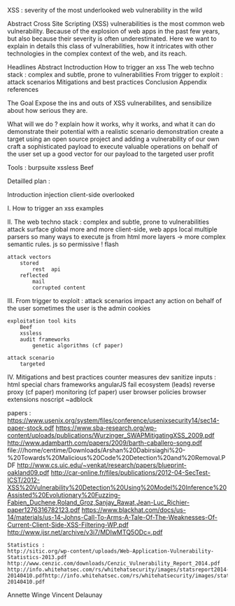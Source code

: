 XSS : severity of the most underlooked web vulnerability in the wild

Abstract
    Cross Site Scripting (XSS) vulnerabilities is the most common web vulnerability. Because of the explosion of web apps in the past few years, but also because their severity is often underestimated.
    Here we want to explain in details this class of vulnerabilities, how it intricates with other technologies in the complex context of the web, and its reach.

Headlines
    Abstract
    Inctroduction 
    How to trigger an xss
    The web techno stack : complex and subtle, prone to vulnerabilities
    From trigger to exploit : attack scenarios
    Mitigations and best practices
    Conclusion 
    Appendix
    references

The Goal
    Expose the ins and outs of XSS vulnerabilites, and sensibilize about how serious they are.

What will we do ?
    explain how it works, why it works, and what it can do
    demonstrate their potential with a realistic scenario demonstration 
      create a target using an open source project and adding a vulnerability of our own
       craft a sophisticated payload to execute valuable operations on behalf of the user
       set up a good vector for our payload to the targeted user
       profit

Tools :
    burpsuite
    xssless
    Beef

Detailled plan :

Introduction
    injection
    client-side
    overlooked
        
I. How to trigger an xss
    examples

II. The web techno stack : complex and subtle, prone to vulnerabilities
    attack surface
        global
            more and more client-side, web apps
        local
            multiple parsers
                so many ways to execute js from html
                more layers -> more complex semantic rules.
            js
                so permissive !
            flash

    attack vectors
        stored
            rest  api
        reflected
            mail
            corrupted content

III. From trigger to exploit : attack scenarios
    impact
        any action on behalf of the user
        sometimes the user is the admin
        cookies

    exploitation tool kits
        Beef
        xssless
        audit frameworks
            genetic algorithms (cf paper)

    attack scenario
        targeted

IV. Mitigations and best practices
    counter measures
        dev
            sanitize inputs : html special chars
            frameworks
                angularJS fail
        ecosystem (leads)
            reverse proxy (cf paper)
            monitoring (cf paper)
        user
            browser policies
            browser extensions
                noscript
                ~adblock

papers :
    https://www.usenix.org/system/files/conference/usenixsecurity14/sec14-paper-stock.pdf
    https://www.sba-research.org/wp-content/uploads/publications/Wurzinger_SWAPMitigatingXSS_2009.pdf
    http://www.adambarth.com/papers/2009/barth-caballero-song.pdf
    file:///home/centime/Downloads/Arshan%20Dabirsiaghi%20-%20Towards%20Malicious%20Code%20Detection%20and%20Removal.PDF
    http://www.cs.uic.edu/~venkat/research/papers/blueprint-oakland09.pdf
    http://car-online.fr/files/publications/2012-04-SecTest-ICST/2012-XSS%20Vulnerability%20Detection%20Using%20Model%20Inference%20Assisted%20Evolutionary%20Fuzzing-Fabien_Duchene,Roland_Groz,Sanjay_Rawat,Jean-Luc_Richier-paper1276316782123.pdf
    https://www.blackhat.com/docs/us-14/materials/us-14-Johns-Call-To-Arms-A-Tale-Of-The-Weaknesses-Of-Current-Client-Side-XSS-Filtering-WP.pdf
    http://www.ijsr.net/archive/v3i7/MDIwMTQ5ODc=.pdf

    Statistics :
    http://sitic.org/wp-content/uploads/Web-Application-Vulnerability-Statistics-2013.pdf
    http://www.cenzic.com/downloads/Cenzic_Vulnerability_Report_2014.pdf
    http://info.whitehatsec.com/rs/whitehatsecurity/images/statsreport2014-20140410.pdfhttp://info.whitehatsec.com/rs/whitehatsecurity/images/statsreport2014-20140410.pdf

Annette Winge
Vincent Delaunay
